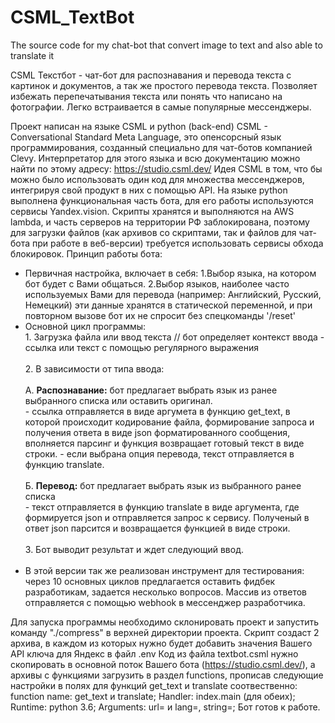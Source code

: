# CSML_TextBot
The source code for my chat-bot that convert image to text and also able to translate it

CSML Текстбот - чат-бот для распознавания и перевода текста с картинок и документов, а так же простого перевода текста.
Позволяет избежать перепечатывания текста или понять что написано на фотографии. Легко встраивается в самые популярные мессенджеры.

Проект написан на языке CSML и python (back-end)
CSML - Conversational Standard Meta Language, это опенсорсный язык программирования, созданный специально для чат-ботов компанией Clevy.
Интерпретатор для этого языка и всю документацию можно найти по этому адресу: https://studio.csml.dev/
Идея CSML в том, что бы можно было использовать один код для множества мессенджеров, интегрируя свой продукт в них с помощью API.
На языке python выполнена функциональная часть бота, для его работы используются сервисы Yandex.vision.
Скрипты хранятся и выполняются на AWS lambda, и часть серверов на территории РФ заблокирована, поэтому для загрузки файлов (как архивов со скриптами,
так и файлов для чат-бота при работе в веб-версии) требуется использовать сервисы обхода блокировок.
Принцип работы бота:
- Первичная настройка, включает в себя:
  1.Выбор языка, на котором бот будет с Вами общаться.
  2.Выбор языков, наиболее часто используемых Вами для перевода (например: Английский, Русский, Немецкий)
  эти данные хранятся в статической переменной, и при повторном вызове бот их не спросит без спецкоманды '/reset'
- Основной цикл программы:
<br>1. Загрузка файла или ввод текста // бот определяет контекст ввода - ссылка или текст с помощью регулярного выражения<br/>
<br>2. В зависимости от типа ввода:</br>
 <br>А. <b>Распознавание:</b> бот предлагает выбрать язык из ранее выбранного списка или оставить оригинал.<br/>
        - ссылка отправляется в виде аргумета в функцию get_text, в которой происходит кодирование файла, формирование запроса и получения ответа
        в виде json форматированного сообщения, вполняется парсинг и функция возвращает готовый текст в виде строки.
        - если выбрана опция перевода, текст отправляется в функцию translate.<br/>
 <br>Б. <b>Перевод:</b> бот предлагает выбрать язык из выбранного ранее списка<br/>
        - текст отправляется в функцию translate в виде аргумента, где формируется json и отправляется запрос к сервису. Полученый в ответ json парсится и
        возвращается функцией в виде строки.<br/>
<br>3. Бот выводит результат и ждет следующий ввод.<br/> <br/>
- В этой версии так же реализован инструмент для тестирования: через 10 основных циклов предлагается оставить фидбек разработикам, задается несколько вопросов.
  Массив из ответов отправляется c помощью webhook в мессенджер разработчика.
  
Для запуска программы необходимо склонировать проект и запустить команду "./compress" в верхней директории проекта.
Скрипт создаст 2 архива, в каждом из которых нужно будет добавить значения Вашего API ключа для Яндекс в файл .env
Код из файла textbot.csml нужно скопировать в основной поток Вашего бота (https://studio.csml.dev/), а архивы с функциями загрузить в раздел functions,
прописав следующие настройки в полях для функций get_text и translate соотвественно: function name:  get_text и translate; Handler: index.main (для обеих); 
Runtime: python 3.6; Arguments: url= и lang=, string=;
  Бот готов к работе.
  
  
